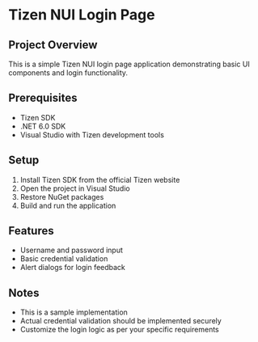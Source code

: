 # Tizen NUI Login Page

## Project Overview
This is a simple Tizen NUI login page application demonstrating basic UI components and login functionality.

## Prerequisites
- Tizen SDK
- .NET 6.0 SDK
- Visual Studio with Tizen development tools

## Setup
1. Install Tizen SDK from the official Tizen website
2. Open the project in Visual Studio
3. Restore NuGet packages
4. Build and run the application

## Features
- Username and password input
- Basic credential validation
- Alert dialogs for login feedback

## Notes
- This is a sample implementation
- Actual credential validation should be implemented securely
- Customize the login logic as per your specific requirements
